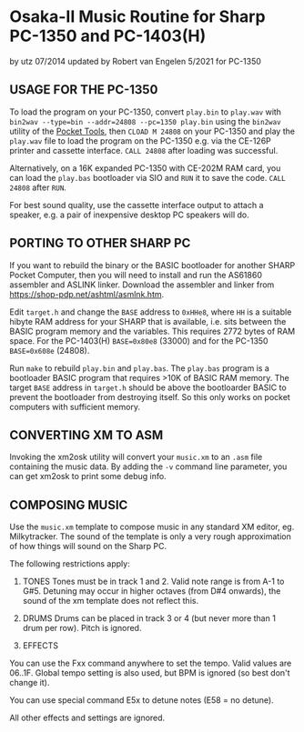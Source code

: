 Osaka-II Music Routine for Sharp PC-1350 and PC-1403(H)
=======================================================
by utz 07/2014 updated by Robert van Engelen 5/2021 for PC-1350


USAGE FOR THE PC-1350
---------------------

To load the program on your PC-1350, convert `play.bin` to `play.wav` with
`bin2wav --type=bin --addr=24808 --pc=1350 play.bin` using the `bin2wav`
utility of the [Pocket Tools](https://www.peil-partner.de/ifhe.de/sharp/), then
`CLOAD M 24808` on your PC-1350 and play the `play.wav` file to load the
program on the PC-1350 e.g. via the CE-126P printer and cassette interface.
`CALL 24808` after loading was successful.

Alternatively, on a 16K expanded PC-1350 with CE-202M RAM card, you can load
the `play.bas` bootloader via SIO and `RUN` it to save the code.  `CALL 24808`
after `RUN`.

For best sound quality, use the cassette interface output to attach a speaker,
e.g. a pair of inexpensive desktop PC speakers will do.


PORTING TO OTHER SHARP PC
-------------------------

If you want to rebuild the binary or the BASIC bootloader for another SHARP
Pocket Computer, then you will need to install and run the AS61860 assembler
and ASLINK linker.  Download the assembler and linker from
https://shop-pdp.net/ashtml/asmlnk.htm.

Edit `target.h` and change the `BASE` address to `0xHHe8`, where `HH` is a
suitable hibyte RAM address for your SHARP that is available, i.e. sits between
the BASIC program memory and the variables.  This requires 2772 bytes of RAM
space.  For the PC-1403(H) `BASE=0x80e8` (33000) and for the PC-1350
`BASE=0x608e` (24808).

Run `make` to rebuild `play.bin` and `play.bas`.  The `play.bas` program is a
bootloader BASIC program that requires >10K of BASIC RAM memory.  The target
`BASE` address in `target.h` should be above the bootloarder BASIC to prevent
the bootloader from destroying itself.  So this only works on pocket computers
with sufficient memory.


CONVERTING XM TO ASM
--------------------

Invoking the xm2osk utility will convert your `music.xm` to an `.asm` file
containing the music data. By adding the `-v` command line parameter, you can
get xm2osk to print some debug info.


COMPOSING MUSIC
---------------

Use the `music.xm` template to compose music in any standard XM editor, eg.
Milkytracker.  The sound of the template is only a very rough approximation of
how things will sound on the Sharp PC.


The following restrictions apply:

1) TONES
Tones must be in track 1 and 2. Valid note range is from A-1 to G#5. Detuning
may occur in higher octaves (from D#4 onwards), the sound of the xm template
does not reflect this.

2) DRUMS
Drums can be placed in track 3 or 4 (but never more than 1 drum per row). Pitch
is ignored.

3) EFFECTS

You can use the Fxx command anywhere to set the tempo. Valid values are
$06..$1F.  Global tempo setting is also used, but BPM is ignored (so best don't
change it).

You can use special command E5x to detune notes (E58 = no detune).

All other effects and settings are ignored.

